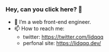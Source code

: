 
### Hey, can you click here? 👋

- 🔭 I’m a web front-end engineer.
- 📫 How to reach me:
  - twitter: https://twitter.com/lidqqq
  - perfonal site: https://lidqqq.dev/

<!--
- 🌱 I’m currently learning ...
- 💬 Ask me about ...
-->
